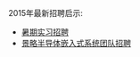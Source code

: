 2015年最新招聘启示:

* [暑期实习招聘](https://github.com/jlsemi/credo-dev-jobs/blob/master/summer-intern-2015.md)
* [景略半导体嵌入式系统团队招聘](https://github.com/jlsemi/credo-dev-jobs/blob/master/credo-dev-jobs-2015.md)
